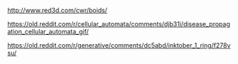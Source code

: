 http://www.red3d.com/cwr/boids/

https://old.reddit.com/r/cellular_automata/comments/djb31i/disease_propagation_cellular_automata_gif/

https://old.reddit.com/r/generative/comments/dc5abd/inktober_1_ring/f278vsu/
